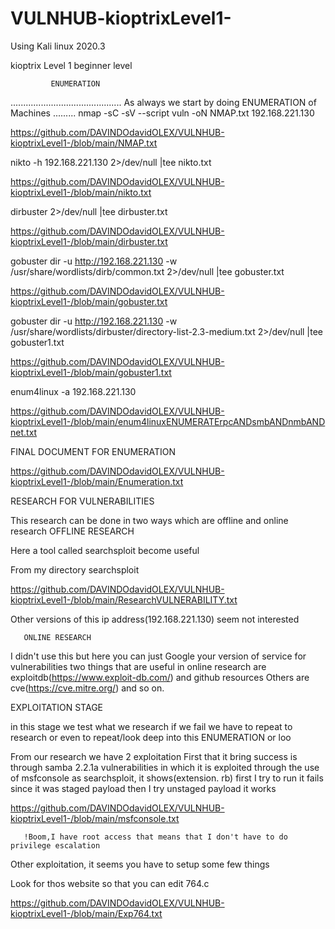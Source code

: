 # VULNHUB-kioptrixLevel1-
Using Kali linux 2020.3
 
kioptrix Level 1 beginner level

             ENUMERATION 
............................................
As always we start by doing ENUMERATION of Machines
.........
nmap -sC -sV --script vuln -oN NMAP.txt 192.168.221.130

https://github.com/DAVINDOdavidOLEX/VULNHUB-kioptrixLevel1-/blob/main/NMAP.txt


nikto -h 192.168.221.130 2>/dev/null |tee nikto.txt

https://github.com/DAVINDOdavidOLEX/VULNHUB-kioptrixLevel1-/blob/main/nikto.txt

dirbuster 2>/dev/null |tee dirbuster.txt


https://github.com/DAVINDOdavidOLEX/VULNHUB-kioptrixLevel1-/blob/main/dirbuster.txt


gobuster dir -u http://192.168.221.130 -w /usr/share/wordlists/dirb/common.txt 2>/dev/null |tee gobuster.txt

https://github.com/DAVINDOdavidOLEX/VULNHUB-kioptrixLevel1-/blob/main/gobuster.txt

gobuster dir -u http://192.168.221.130 -w /usr/share/wordlists/dirbuster/directory-list-2.3-medium.txt 2>/dev/null |tee gobuster1.txt

https://github.com/DAVINDOdavidOLEX/VULNHUB-kioptrixLevel1-/blob/main/gobuster1.txt

enum4linux -a 192.168.221.130

https://github.com/DAVINDOdavidOLEX/VULNHUB-kioptrixLevel1-/blob/main/enum4linuxENUMERATErpcANDsmbANDnmbANDnet.txt

FINAL DOCUMENT FOR ENUMERATION 


https://github.com/DAVINDOdavidOLEX/VULNHUB-kioptrixLevel1-/blob/main/Enumeration.txt



RESEARCH FOR VULNERABILITIES 



This research can be done in two ways which are offline and online research 
           OFFLINE RESEARCH 

Here a tool called searchsploit become useful

From my directory 
    searchsploit 

https://github.com/DAVINDOdavidOLEX/VULNHUB-kioptrixLevel1-/blob/main/ResearchVULNERABILITY.txt

Other versions of this ip address(192.168.221.130) seem not interested 

       ONLINE RESEARCH 
I didn't use this but here you can just Google your version of service for vulnerabilities 
      two things that are useful in online research are exploitdb(https://www.exploit-db.com/) and github resources 
           Others are cve(https://cve.mitre.org/) and so on.




EXPLOITATION STAGE





in this stage we test what we research if we fail we have to repeat to research or even to repeat/look deep into this ENUMERATION or loo
 
  From our research we have 2 exploitation 
First that it bring success is through samba 2.2.1a vulnerabilities in which it is exploited through the use of msfconsole as searchsploit, it shows(extension. rb)
      first I try to run it fails since it was staged payload then I try unstaged payload it works

https://github.com/DAVINDOdavidOLEX/VULNHUB-kioptrixLevel1-/blob/main/msfconsole.txt
    
       !Boom,I have root access that means that I don't have to do privilege escalation 


Other exploitation, it seems you have to setup some few things 

   Look for thos website so that you can edit 764.c
   
https://github.com/DAVINDOdavidOLEX/VULNHUB-kioptrixLevel1-/blob/main/Exp764.txt



